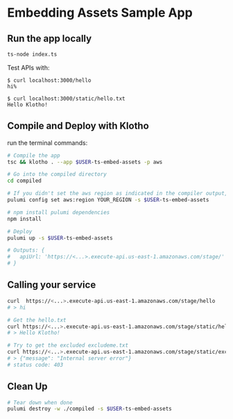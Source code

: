# Embedding Assets Sample App

## Run the app locally
```sh
ts-node index.ts
```

Test APIs with:
```
$ curl localhost:3000/hello
hi%

$ curl localhost:3000/static/hello.txt
Hello Klotho!
```

## Compile and Deploy with Klotho

run the terminal commands:
```sh
# Compile the app
tsc && klotho . --app $USER-ts-embed-assets -p aws

# Go into the compiled directory
cd compiled

# If you didn't set the aws region as indicated in the compiler output, do that now
pulumi config set aws:region YOUR_REGION -s $USER-ts-embed-assets

# npm install pulumi dependencies
npm install

# Deploy
pulumi up -s $USER-ts-embed-assets

# Outputs: {
#   apiUrl: 'https://<...>.execute-api.us-east-1.amazonaws.com/stage/'
# }

```
## Calling your service

```sh
curl  https://<...>.execute-api.us-east-1.amazonaws.com/stage/hello
# > hi

# Get the hello.txt
curl https://<...>.execute-api.us-east-1.amazonaws.com/stage/static/hello.txt
# > Hello Klotho!

# Try to get the excluded excludeme.txt
curl https://<...>.execute-api.us-east-1.amazonaws.com/stage/static/excludeme.txt
# > {"message": "Internal server error"}
# status code: 403
```

## Clean Up
```sh
# Tear down when done
pulumi destroy -w ./compiled -s $USER-ts-embed-assets
```
